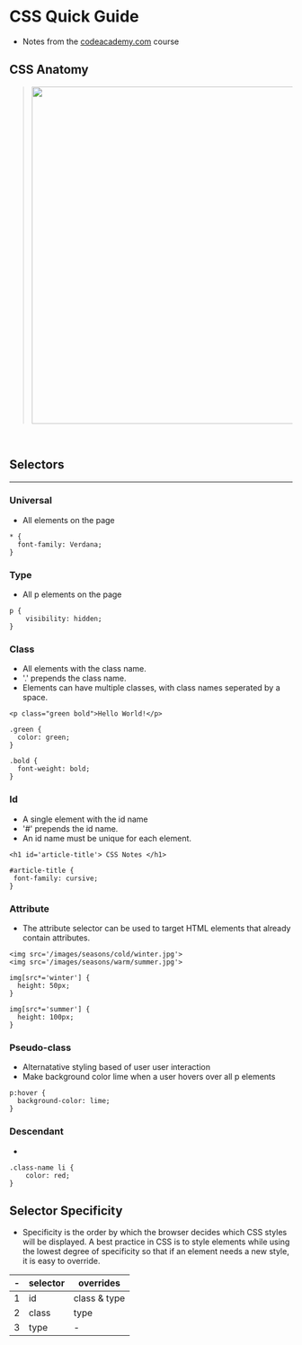 # CSS Quick Guide
- Notes from the [codeacademy.com](https://www.codeacademy.com/courses/learn-css) course

## CSS Anatomy
><img src='https://static-assets.codecademy.com/Courses/Learn-CSS/Setup-and-Syntax/CSS_Anatomy-v2-nobgfill.svg' width='600'>

<br>

## Selectors
---

### Universal

- All elements on the page
```
* { 
  font-family: Verdana;
}
```

### Type
- All p elements on the page
```
p {
    visibility: hidden;
} 
```

### Class 
- All elements with the class name.
- '.' prepends the class name.
- Elements can have multiple classes, with class names seperated by a space. 
```
<p class="green bold">Hello World!</p>
```
```
.green {
  color: green;
}
 
.bold {
  font-weight: bold;
}
```

### Id
- A single element with the id name
- '#' prepends the id name.
- An id name must be unique for each element.
```
<h1 id='article-title'> CSS Notes </h1>
```
```
#article-title {
 font-family: cursive;
}
```

### Attribute
- The attribute selector can be used to target HTML elements that already contain attributes.
```
<img src='/images/seasons/cold/winter.jpg'>
<img src='/images/seasons/warm/summer.jpg'>
```
```
img[src*='winter'] {
  height: 50px;
}
 
img[src*='summer'] {
  height: 100px;
}
```

### Pseudo-class
- Alternatative styling based of user user interaction
- Make background color lime when a user hovers over all p elements
```
p:hover {
  background-color: lime;
}
```

### Descendant
- 
```
.class-name li {
    color: red;
}
```
<!-- 
### 
- 
```
``` -->

## Selector Specificity
- Specificity is the order by which the browser decides which CSS styles will be displayed. A best practice in CSS is to style elements while using the lowest degree of specificity so that if an element needs a new style, it is easy to override.


| - | selector |  overrides |
|---|---|---|
| 1 | id | class & type |
| 2 | class | type |
| 3 | type | - |


